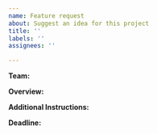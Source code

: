 ```yaml
---
name: Feature request
about: Suggest an idea for this project
title: ''
labels: ''
assignees: ''

---
```


**Team:**  
<!-- Mention the team or individuals responsible for this feature -->

**Overview:**  
<!-- Provide a brief summary of the feature request -->

**Additional Instructions:**  
<!-- Include any important details or steps required -->

**Deadline:**  
<!-- Specify the deadline for this request -->


